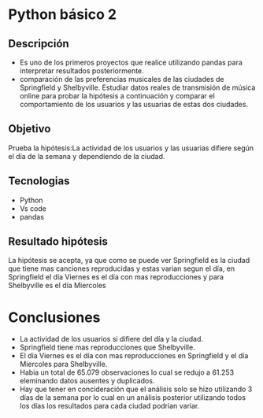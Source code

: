# Python básico 2

## Descripción
- Es uno de los primeros proyectos que realice utilizando pandas para interpretar resultados posteriormente.
- comparación de las preferencias musicales de las ciudades de Springfield y Shelbyville. Estudiar datos reales de transmisión de música online para probar la hipótesis a continuación y comparar el comportamiento de los usuarios y las usuarias de estas dos ciudades.

## Objetivo
Prueba la hipótesis:La actividad de los usuarios y las usuarias difiere según el día de la semana y dependiendo de la ciudad.

## Tecnologias
- Python
- Vs code
- pandas

## Resultado hipótesis
La hipótesis se acepta, ya que como se puede ver Springfield es la ciudad que tiene mas canciones reproducidas y estas varian segun el día, en Springfield el día Viernes es el día con mas reproducciones y para Shelbyville es el día Miercoles

# Conclusiones
- La actividad de los usuarios si difiere del día y la ciudad.
- Springfield tiene mas reproducciones que Shelbyville.
- El día Viernes es el día con mas reproducciones en Springfield y el día Miercoles para Shelbyville.
- Habia un total de 65.079 observaciones lo cual se redujo a 61.253 eleminando datos ausentes y duplicados.
- Hay que tener en concideración que el análisis solo se hizo utilizando 3 días de la semana por lo cual en un análisis posterior utilizando todos los días los resultados para cada ciudad podrian variar.
